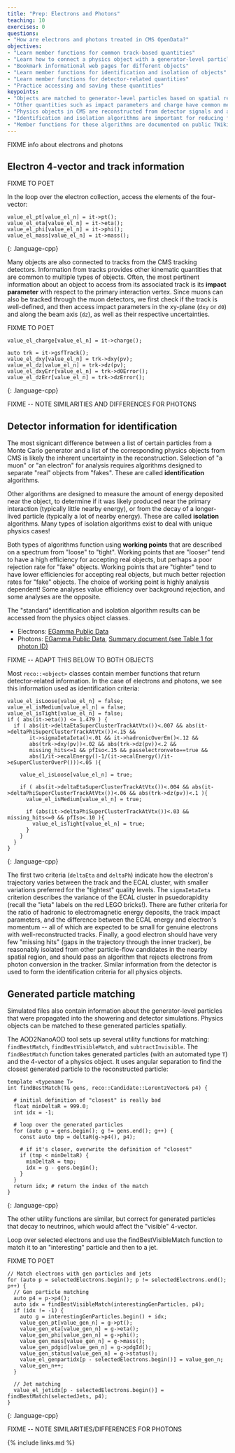 ```yaml
---
title: "Prep: Electrons and Photons"
teaching: 10
exercises: 0
questions:
- "How are electrons and photons treated in CMS OpenData?"
objectives:
- "Learn member functions for common track-based quantities"
- "Learn how to connect a physics object with a generator-level particle"
- "Bookmark informational web pages for different objects"
- "Learn member functions for identification and isolation of objects"
- "Learn member functions for detector-related quantities"
- "Practice accessing and saving these quantities"
keypoints:
- "Objects are matched to generator-level particles based on spatial relationships."
- "Other quantities such as impact parameters and charge have common member functions."
- "Physics objects in CMS are reconstructed from detector signals and are never 100% certain!"
- "Identification and isolation algorithms are important for reducing fake objects."
- "Member functions for these algorithms are documented on public TWiki pages."
---
```


FIXME info about electrons and photons

## Electron 4-vector and track information

FIXME TO POET

In the loop over the electron collection, access the elements of the four-vector: 
~~~
value_el_pt[value_el_n] = it->pt();
value_el_eta[value_el_n] = it->eta();
value_el_phi[value_el_n] = it->phi();
value_el_mass[value_el_n] = it->mass();
~~~
{: .language-cpp}

Many objects are also connected to tracks from the CMS tracking detectors. Information from
tracks provides other kinematic quantities that are common to multiple types of objects.
Often, the most pertinent information about an object to access from its
associated track is its **impact parameter** with respect to the primary interaction vertex.
Since muons can also be tracked through the muon detectors, we first check if the track is
well-defined, and then access impact parameters in the xy-plane (`dxy` or `d0`) and along
the beam axis (`dz`), as well as their respective uncertainties. 

FIXME TO POET

~~~
value_el_charge[value_el_n] = it->charge();

auto trk = it->gsfTrack();
value_el_dxy[value_el_n] = trk->dxy(pv);
value_el_dz[value_el_n] = trk->dz(pv);
value_el_dxyErr[value_el_n] = trk->d0Error();
value_el_dzErr[value_el_n] = trk->dzError();
~~~
{: .language-cpp}


FIXME -- NOTE SIMILARITIES AND DIFFERENCES FOR PHOTONS

## Detector information for identification

The most signicant difference between a list of certain particles from a Monte Carlo generator and a list
of the corresponding physics objects from CMS is likely the inherent uncertainty in the reconstruction.
Selection of "a muon" or "an electron" for analysis requires algorithms designed to separate "real"
objects from "fakes". These are called **identification** algorithms.

Other algorithms are designed to measure the amount of energy deposited near the object, to determine
if it was likely produced near the primary interaction (typically little nearby energy), or from the
decay of a longer-lived particle (typically a lot of nearby energy). These are called **isolation**
algorithms. Many types of isolation algorithms exist to deal with unique physics cases!

Both types of algorithms function using **working points** that are described on a spectrum from
"loose" to "tight". Working points that are "looser" tend to have a high efficiency for accepting
real objects, but perhaps a poor rejection rate for "fake" objects. Working points that are
"tighter" tend to have lower efficiencies for accepting real objects, but much better rejection
rates for "fake" objects. The choice of working point is highly analysis dependent! Some analyses
value efficiency over background rejection, and some analyses are the opposite.

The "standard" identification and isolation algorithm results can be accessed from the physics
object classes.

 * Electrons: [EGamma Public Data](https://twiki.cern.ch/twiki/bin/view/CMSPublic/EgammaPublicData)
 * Photons: [EGamma Public Data](https://twiki.cern.ch/twiki/bin/view/CMSPublic/EgammaPublicData), [Summary document (see Table 1 for photon ID)](https://cms-physics.web.cern.ch/cms-physics/public/EGM-10-006-pas.pdf)

FIXME -- ADAPT THIS BELOW TO BOTH OBJECTS

Most `reco::<object>` classes contain member functions that return detector-related information. In the
case of electrons and photons, we see this information used as identification criteria:

~~~
value_el_isLoose[value_el_n] = false;
value_el_isMedium[value_el_n] = false;
value_el_isTight[value_el_n] = false;
if ( abs(it->eta()) <= 1.479 ) {
  if ( abs(it->deltaEtaSuperClusterTrackAtVtx())<.007 && abs(it->deltaPhiSuperClusterTrackAtVtx())<.15 &&
       it->sigmaIetaIeta()<.01 && it->hadronicOverEm()<.12 &&
       abs(trk->dxy(pv))<.02 && abs(trk->dz(pv))<.2 &&
       missing_hits<=1 && pfIso<.15 && passelectronveto==true &&
       abs(1/it->ecalEnergy()-1/(it->ecalEnergy()/it->eSuperClusterOverP()))<.05 ){

    value_el_isLoose[value_el_n] = true;

    if ( abs(it->deltaEtaSuperClusterTrackAtVtx())<.004 && abs(it->deltaPhiSuperClusterTrackAtVtx())<.06 && abs(trk->dz(pv))<.1 ){
      value_el_isMedium[value_el_n] = true;

      if (abs(it->deltaPhiSuperClusterTrackAtVtx())<.03 && missing_hits<=0 && pfIso<.10 ){
        value_el_isTight[value_el_n] = true;
      }
    }
  }
}
~~~
{: .language-cpp}

The first two criteria (`deltaEta` and `deltaPh`) indicate how the electron's trajectory varies between the track and the ECAL cluster,
with smaller variations preferred for the "tightest" quality levels. The `sigmaIetaIeta` criterion describes the variance of the ECAL
cluster in psuedorapidity (recall the "ieta" labels on the red LEGO bricks!). There are futher criteria for the ratio of hadronic to 
electromagnetic energy deposits, the track impact parameters, and the difference between the ECAL energy and electron's momentum --
all of which are expected to be small for genuine electrons with well-reconstructed tracks. Finally, a good electron should have very 
few "missing hits" (gaps in the trajectory through the inner tracker), be reasonably isolated from other particle-flow candidates in the
nearby spatial region, and should pass an algorithm that rejects electrons from photon conversion in the tracker. Similar information from 
the detector is used to form the identification criteria for all physics objects. 

## Generated particle matching

Simulated files also contain information about the generator-level particles that
were propagated into the showering and detector simulations. Physics objects can
be matched to these generated particles spatially.

The AOD2NanoAOD tool sets up several utility functions for matching: `findBestMatch`,
`findBestVisibleMatch`, and `subtractInvisible`. The `findBestMatch` function takes
generated particles (with an automated type `T`) and the 4-vector of a physics
object. It uses angular separation to find the closest generated particle to the
reconstructed particle:

~~~
template <typename T>
int findBestMatch(T& gens, reco::Candidate::LorentzVector& p4) {

  # initial definition of "closest" is really bad
  float minDeltaR = 999.0;
  int idx = -1;

  # loop over the generated particles
  for (auto g = gens.begin(); g != gens.end(); g++) {
    const auto tmp = deltaR(g->p4(), p4);

    # if it's closer, overwrite the definition of "closest"
    if (tmp < minDeltaR) {
      minDeltaR = tmp;
      idx = g - gens.begin();
    }
  }
  return idx; # return the index of the match
}
~~~
{: .language-cpp}

The other utility functions are similar, but correct for generated particles that
decay to neutrinos, which would affect the "visible" 4-vector. 

Loop over selected electrons and use the findBestVisibleMatch function to match it to an "interesting" particle and then to a jet.

FIXME TO POET
~~~
// Match electrons with gen particles and jets
for (auto p = selectedElectrons.begin(); p != selectedElectrons.end(); p++) {
  // Gen particle matching
  auto p4 = p->p4();
  auto idx = findBestVisibleMatch(interestingGenParticles, p4);
  if (idx != -1) {
    auto g = interestingGenParticles.begin() + idx;
    value_gen_pt[value_gen_n] = g->pt();
    value_gen_eta[value_gen_n] = g->eta();
    value_gen_phi[value_gen_n] = g->phi();
    value_gen_mass[value_gen_n] = g->mass();
    value_gen_pdgid[value_gen_n] = g->pdgId();
    value_gen_status[value_gen_n] = g->status();
    value_el_genpartidx[p - selectedElectrons.begin()] = value_gen_n;
    value_gen_n++;
  }

  // Jet matching
  value_el_jetidx[p - selectedElectrons.begin()] = findBestMatch(selectedJets, p4);
}
~~~
{: .language-cpp}

FIXME -- NOTE SIMILARITIES/DIFFERENCES FOR PHOTONS



{% include links.md %}

